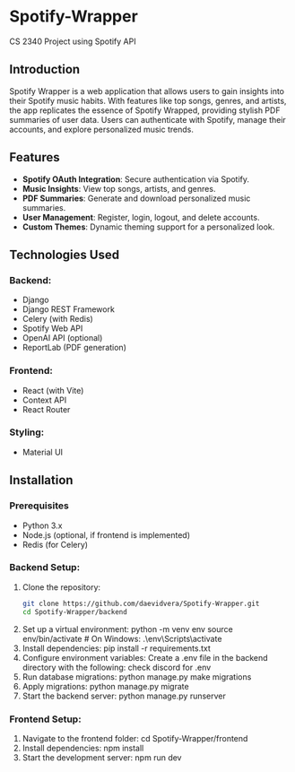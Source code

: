 # Spotify-Wrapper

CS 2340 Project using Spotify API

## Introduction

Spotify Wrapper is a web application that allows users to gain insights into their Spotify music habits. With features like top songs, genres, and artists, the app replicates the essence of Spotify Wrapped, providing stylish PDF summaries of user data. Users can authenticate with Spotify, manage their accounts, and explore personalized music trends.

## Features

- **Spotify OAuth Integration**: Secure authentication via Spotify.
- **Music Insights**: View top songs, artists, and genres.
- **PDF Summaries**: Generate and download personalized music summaries.
- **User Management**: Register, login, logout, and delete accounts.
- **Custom Themes**: Dynamic theming support for a personalized look.

## Technologies Used

### Backend:

- Django
- Django REST Framework
- Celery (with Redis)
- Spotify Web API
- OpenAI API (optional)
- ReportLab (PDF generation)

### Frontend:

- React (with Vite)
- Context API
- React Router

### Styling:

- Material UI 

## Installation

### Prerequisites

- Python 3.x
- Node.js (optional, if frontend is implemented)
- Redis (for Celery)

### Backend Setup:

1. Clone the repository:
   ```bash
   git clone https://github.com/daevidvera/Spotify-Wrapper.git
   cd Spotify-Wrapper/backend
   ```
2. Set up a virtual environment:
   python -m venv env
   source env/bin/activate # On Windows: .\env\Scripts\activate
3. Install dependencies:
   pip install -r requirements.txt
4. Configure environment variables: Create a .env file in the backend directory with the following:
   check discord for .env
5. Run database migrations:
   python manage.py make migrations
6. Apply migrations:
   python manage.py migrate
7. Start the backend server:
   python manage.py runserver

### Frontend Setup:

1. Navigate to the frontend folder:
   cd Spotify-Wrapper/frontend
2. Install dependencies:
   npm install
3. Start the development server:
   npm run dev
